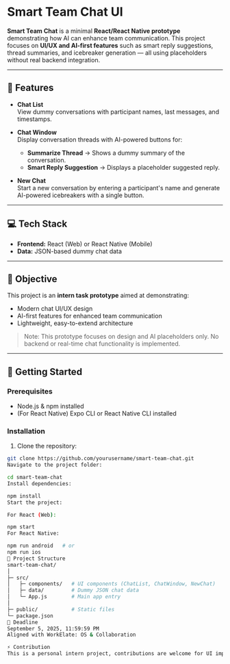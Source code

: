 # Smart Team Chat UI

**Smart Team Chat** is a minimal **React/React Native prototype** demonstrating how AI can enhance team communication. This project focuses on **UI/UX and AI-first features** such as smart reply suggestions, thread summaries, and icebreaker generation — all using placeholders without real backend integration.

---

## 📝 Features

- **Chat List**  
  View dummy conversations with participant names, last messages, and timestamps.

- **Chat Window**  
  Display conversation threads with AI-powered buttons for:  
  - **Summarize Thread** → Shows a dummy summary of the conversation.  
  - **Smart Reply Suggestion** → Displays a placeholder suggested reply.

- **New Chat**  
  Start a new conversation by entering a participant's name and generate AI-powered icebreakers with a single button.

---

## 💻 Tech Stack

- **Frontend:** React (Web) or React Native (Mobile)  
- **Data:** JSON-based dummy chat data  

---

## 🎯 Objective

This project is an **intern task prototype** aimed at demonstrating:  
- Modern chat UI/UX design  
- AI-first features for enhanced team communication  
- Lightweight, easy-to-extend architecture  

> Note: This prototype focuses on design and AI placeholders only. No backend or real-time chat functionality is implemented.

---

## 🚀 Getting Started

### Prerequisites

- Node.js & npm installed  
- (For React Native) Expo CLI or React Native CLI installed  

### Installation

1. Clone the repository:

```bash
git clone https://github.com/yourusername/smart-team-chat.git
Navigate to the project folder:

cd smart-team-chat
Install dependencies:

npm install
Start the project:

For React (Web):

npm start
For React Native:

npm run android   # or
npm run ios
📁 Project Structure
smart-team-chat/
│
├─ src/
│   ├─ components/   # UI components (ChatList, ChatWindow, NewChat)
│   ├─ data/         # Dummy JSON chat data
│   └─ App.js        # Main app entry
│
├─ public/           # Static files
└─ package.json
📅 Deadline
September 5, 2025, 11:59:59 PM
Aligned with WorkElate: OS & Collaboration

⚡ Contribution
This is a personal intern project, contributions are welcome for UI improvements and AI feature mockups.
